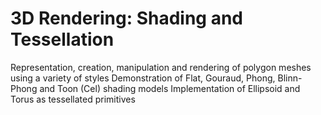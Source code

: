 # 3D Rendering: Shading and Tessellation
Representation, creation, manipulation and rendering of polygon meshes using a variety of styles
Demonstration of Flat, Gouraud, Phong, Blinn-Phong and Toon (Cel) shading models
Implementation of Ellipsoid and Torus as tessellated primitives
